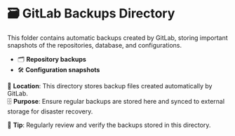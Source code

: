 # 🗃️ GitLab Backups Directory

This folder contains automatic backups created by GitLab, storing important snapshots of the repositories, database, and configurations.

- 🗂️ **Repository backups**
- 🛠️ **Configuration snapshots**

📁 **Location**: This directory stores backup files created automatically by GitLab.  
🗄️ **Purpose**: Ensure regular backups are stored here and synced to external storage for disaster recovery.

📌 **Tip**: Regularly review and verify the backups stored in this directory.
